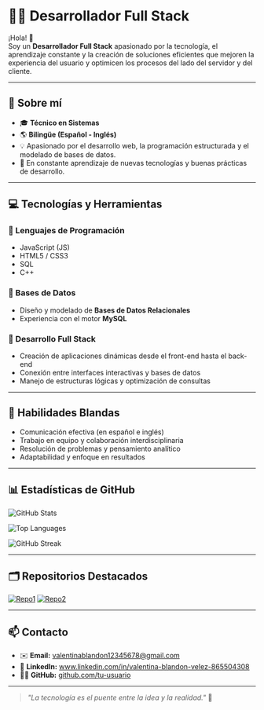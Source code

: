 # 👩‍💻 Desarrollador Full Stack

¡Hola! 👋  
Soy un **Desarrollador Full Stack** apasionado por la tecnología, el aprendizaje constante y la creación de soluciones eficientes que mejoren la experiencia del usuario y optimicen los procesos del lado del servidor y del cliente.

---

## 🧠 Sobre mí

- 🎓 **Técnico en Sistemas**  
- 🌎 **Bilingüe (Español - Inglés)**  
- 💡 Apasionado por el desarrollo web, la programación estructurada y el modelado de bases de datos.  
- 🚀 En constante aprendizaje de nuevas tecnologías y buenas prácticas de desarrollo.

---

## 💻 Tecnologías y Herramientas

### 🔸 Lenguajes de Programación
- JavaScript (JS)  
- HTML5 / CSS3  
- SQL  
- C++

### 🔸 Bases de Datos
- Diseño y modelado de **Bases de Datos Relacionales**  
- Experiencia con el motor **MySQL**

### 🔸 Desarrollo Full Stack
- Creación de aplicaciones dinámicas desde el front-end hasta el back-end  
- Conexión entre interfaces interactivas y bases de datos  
- Manejo de estructuras lógicas y optimización de consultas

---

## 🧩 Habilidades Blandas
- Comunicación efectiva (en español e inglés)  
- Trabajo en equipo y colaboración interdisciplinaria  
- Resolución de problemas y pensamiento analítico  
- Adaptabilidad y enfoque en resultados

---

## 📊 Estadísticas de GitHub

![GitHub Stats](https://github-readme-stats.vercel.app/api?username=ValenBV1013&show_icons=true&theme=tokyonight&count_private=true&include_all_commits=true)

![Top Languages](https://github-readme-stats.vercel.app/api/top-langs/?username=ValenBV1013&layout=compact&theme=tokyonight)

![GitHub Streak](https://github-readme-streak-stats.herokuapp.com/?user=ValenBV1013&theme=tokyonight)

---

## 🗂️ Repositorios Destacados

[![Repo1](https://github-readme-stats.vercel.app/api/pin/?username=tu-usuario&repo=nombre-del-repo1&theme=tokyonight)](https://github.com/tu-usuario/nombre-del-repo1)
[![Repo2](https://github-readme-stats.vercel.app/api/pin/?username=tu-usuario&repo=nombre-del-repo2&theme=tokyonight)](https://github.com/tu-usuario/nombre-del-repo2)

---

## 📫 Contacto

- ✉️ **Email:** valentinablandon12345678@gmail.com  
- 💼 **LinkedIn:** www.linkedin.com/in/valentina-blandon-velez-865504308
- 🧑‍💻 **GitHub:** [github.com/tu-usuario](https://github.com/tu-usuario)

---

> _"La tecnología es el puente entre la idea y la realidad."_ 🚀

